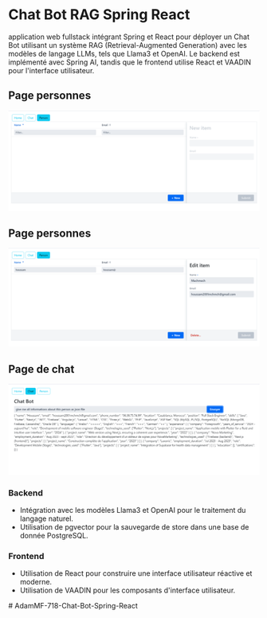 
# Chat Bot RAG Spring React

application web fullstack intégrant Spring et React pour déployer un Chat Bot utilisant un système RAG (Retrieval-Augmented Generation) avec les modèles de langage LLMs, tels que Llama3 et OpenAI. Le backend est implémenté avec Spring AI, tandis que le frontend utilise React et VAADIN pour l'interface utilisateur.


## Page personnes

<img src="/images/image2.png">

## Page personnes

<img src="/images/image3.png">

## Page de chat

<img src="/images/image.png">



### Backend

- Intégration avec les modèles Llama3 et OpenAI pour le traitement du langage naturel.
- Utilisation de pgvector pour la sauvegarde de store dans une base de donnée PostgreSQL.

### Frontend

- Utilisation de React pour construire une interface utilisateur réactive et moderne.
- Utilisation de VAADIN pour les composants d'interface utilisateur.




#   A d a m M F - 7 1 8 - C h a t - B o t - S p r i n g - R e a c t 
 
 